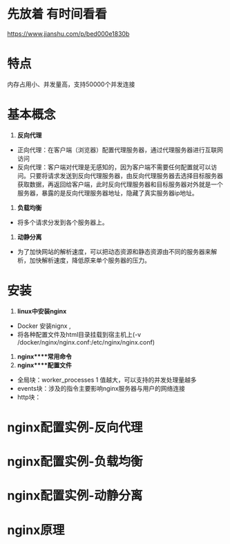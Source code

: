 # 先放着 有时间看看  

https://www.jianshu.com/p/bed000e1830b

# 特点

内存占用小、并发量高，支持50000个并发连接

# 基本概念

1. **反向代理**

- 正向代理：在客户端（浏览器）配置代理服务器，通过代理服务器进行互联网访问
- 反向代理：客户端对代理是无感知的，因为客户端不需要任何配置就可以访问。只要将请求发送到反向代理服务器，由反向代理服务器去选择目标服务器获取数据，再返回给客户端，此时反向代理服务器和目标服务器对外就是一个服务器，暴露的是反向代理服务器地址，隐藏了真实服务器ip地址。

1. **负载均衡**

- 将多个请求分发到各个服务器上。

1. **动静分离**

- 为了加快网站的解析速度，可以把动态资源和静态资源由不同的服务器来解析，加快解析速度，降低原来单个服务器的压力。

# 安装

1. **linux****中安装****nginx**

- Docker 安装nignx ,
- 将各种配置文件及html目录挂载到宿主机上(-v     /docker/nginx/nginx.conf:/etc/nginx/nginx.conf)

 

1. **nginx****常用命令**
2. **nginx****配置文件**

- 全局块：worker_processes     1 值越大，可以支持的并发处理量越多
- events块：涉及的指令主要影响nginx服务器与用户的网络连接
- http块：

# nginx配置实例-反向代理

# nginx配置实例-负载均衡

# nginx配置实例-动静分离

# nginx原理

 